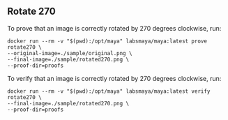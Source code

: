 ## Rotate 270

To prove that an image is correctly rotated by 270 degrees clockwise, run:
```shell
docker run --rm -v "$(pwd):/opt/maya" labsmaya/maya:latest prove rotate270 \
--original-image=./sample/original.png \
--final-image=./sample/rotated270.png \
--proof-dir=proofs
```

To verify that an image is correctly rotated by 270 degrees clockwise, run:
```shell
docker run --rm -v "$(pwd):/opt/maya" labsmaya/maya:latest verify rotate270 \
--final-image=./sample/rotated270.png \
--proof-dir=proofs
```